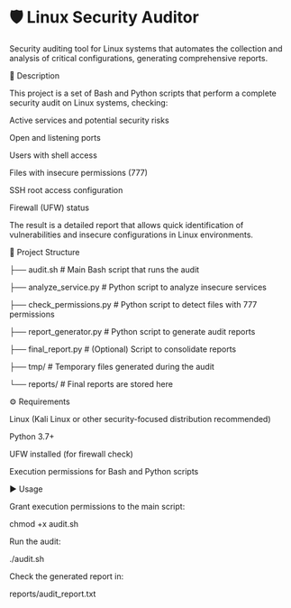 # 🛡️ Linux Security Auditor
Security auditing tool for Linux systems that automates the collection and analysis of critical configurations, generating comprehensive reports.

📌 Description

This project is a set of Bash and Python scripts that perform a complete security audit on Linux systems, checking:

Active services and potential security risks

Open and listening ports

Users with shell access

Files with insecure permissions (777)

SSH root access configuration

Firewall (UFW) status

The result is a detailed report that allows quick identification of vulnerabilities and insecure configurations in Linux environments.

📂 Project Structure

├── audit.sh               # Main Bash script that runs the audit  

├── analyze_service.py     # Python script to analyze insecure services  

├── check_permissions.py   # Python script to detect files with 777 permissions  

├── report_generator.py    # Python script to generate audit reports  

├── final_report.py        # (Optional) Script to consolidate reports  

├── tmp/                   # Temporary files generated during the audit  

└── reports/               # Final reports are stored here  

⚙️ Requirements

Linux (Kali Linux or other security-focused distribution recommended)

Python 3.7+

UFW installed (for firewall check)

Execution permissions for Bash and Python scripts

▶️ Usage

Grant execution permissions to the main script:

chmod +x audit.sh

Run the audit:

./audit.sh

Check the generated report in:

reports/audit_report.txt
